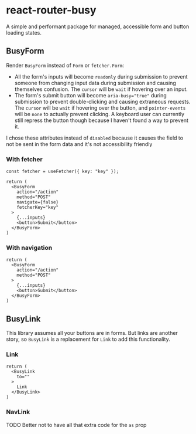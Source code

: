 # react-router-busy

A simple and performant package for managed, accessible form and button loading states.

## BusyForm

Render `BusyForm` instead of `Form` or `fetcher.Form`:
* All the form's inputs will become `readonly` during submission to prevent someone from changing input data during submission and causing themselves confusion. The `cursor` will be `wait` if hovering over an input.
* The form's submit button will become `aria-busy="true"` during submission to prevent double-clicking and causing extraneous requests. The `cursor` will be `wait` if hovering over the button, and `pointer-events` will be `none` to actually prevent clicking. A keyboard user can currently still repress the button though because I haven't found a way to prevent it.

I chose these attributes instead of `disabled` because it causes the field to not be sent in the form data and it's not accessibility friendly

### With fetcher

```tsx
const fetcher = useFetcher({ key: "key" });

return (
  <BusyForm
    action="/action"
    method="POST"
    navigate={false}
    fetcherKey="key"
  >
    {...inputs}
    <button>Submit</button>
  </BusyForm>
)
```

### With navigation

```tsx
return (
  <BusyForm
    action="/action"
    method="POST"
  >
    {...inputs}
    <button>Submit</button>
  </BusyForm>
)
```

## BusyLink

This library assumes all your buttons are in forms. But links are another story, so `BusyLink` is a replacement for `Link` to add this functionality.

### Link

```tsx
return (
  <BusyLink
    to=""
  >
    Link
  </BusyLink>
)
```

### NavLink

TODO Better not to have all that extra code for the `as` prop